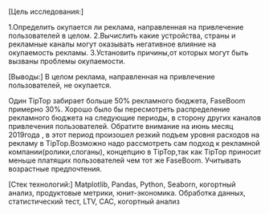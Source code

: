 [Цель исследования:]

1.Определить окупается ли реклама, направленная на привлечение пользователей в целом. 2.Вычислить какие устройства, страны и рекламные каналы могут оказывать негативное влияние на окупаемость рекламы. 3.Установить причины,от которых могут быть вызваны проблемы окупаемости.

[Выводы:]
В целом реклама, направленная на привлечение пользователей, не окупается.

Один TipTop забирает больше 50% рекламного бюджета, FaseBoom примерно 30%. Хорошо было бы пересмотреть распределение рекламного бюджета на следующие периоды, в сторону других каналов привлечения пользователей. Обратите внимание на июнь месяц 2019года , в этот период произошел резкий подъем уровня расходов на рекламу в TipTop.Возможно надо рассмотреть сам подход к рекламной компании(ролики,слоганы), концепцию в TipTop,так как TipTop приносит меньше платящих пользователей чем тот же FaseBoom. Учитывать возрастные предпочтения.

[Стек технологий:]
Matplotlib, Pandas, Python, Seaborn, когортный анализ, продуктовые метрики, юнит-экономика. Обработка данных, статистический тест, LTV, CAC, когортный анализ

